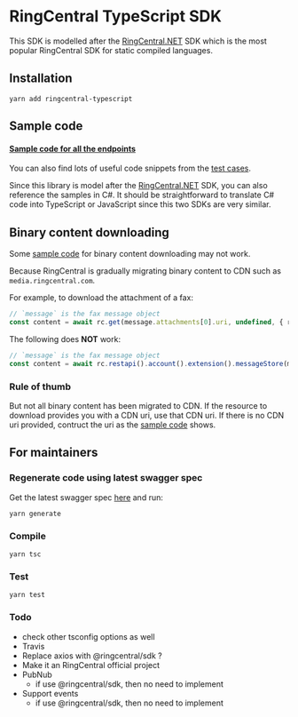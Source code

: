 # RingCentral TypeScript SDK

This SDK is modelled after the [RingCentral.NET](https://github.com/ringcentral/ringcentral.net) SDK which is the most popular RingCentral SDK for static compiled languages.


## Installation

```
yarn add ringcentral-typescript
```


## Sample code

#### [Sample code for all the endpoints](./samples.md)

You can also find lots of useful code snippets from the [test cases](./test).

Since this library is model after the [RingCentral.NET](https://github.com/ringcentral/ringcentral.net) SDK, you can also reference the samples in C#. It should be straightforward to translate C# code into TypeScript or JavaScript since this two SDKs are very similar.


## Binary content downloading

Some [sample code](./samples.md) for binary content downloading may not work.

Because RingCentral is gradually migrating binary content to CDN such as `media.ringcentral.com`.

For example, to download the attachment of a fax:

```ts
// `message` is the fax message object
const content = await rc.get(message.attachments[0].uri, undefined, { responseType: 'arraybuffer' })
```

The following does **NOT** work:

```ts
// `message` is the fax message object
const content = await rc.restapi().account().extension().messageStore(message.id).content(message.attachments[0].id).get()
```

### Rule of thumb

But not all binary content has been migrated to CDN.
If the resource to download provides you with a CDN uri, use that CDN uri.
If there is no CDN uri provided, contruct the uri as the [sample code](./samples.md) shows.


## For maintainers

### Regenerate code using latest swagger spec

Get the latest swagger spec [here](https://github.com/ringcentral/RingCentral.Net/blob/master/code-generator/rc-platform-adjusted.yml) and run:

```
yarn generate
```


### Compile

```
yarn tsc
```


### Test

```
yarn test
```


### Todo

- check other tsconfig options as well
- Travis
- Replace axios with @ringcentral/sdk ?
- Make it an RingCentral official project
- PubNub
    - if use @ringcentral/sdk, then no need to implement
- Support events
    - if use @ringcentral/sdk, then no need to implement
